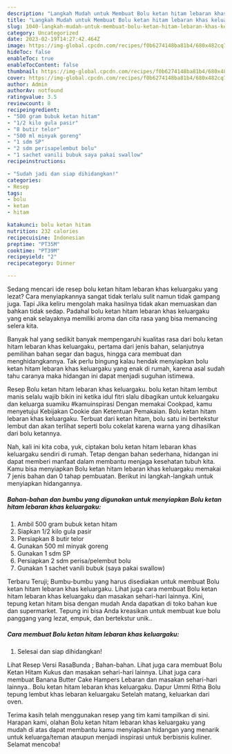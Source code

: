 ```yaml
---
description: "Langkah Mudah untuk Membuat Bolu ketan hitam lebaran khas keluargaku{ yang Lezat,  Menu Buat lebaran"
title: "Langkah Mudah untuk Membuat Bolu ketan hitam lebaran khas keluargaku{ yang Lezat,  Menu Buat lebaran"
slug: 1040-langkah-mudah-untuk-membuat-bolu-ketan-hitam-lebaran-khas-keluargaku-yang-lezat-menu-buat-lebaran
category: Uncategorized
date: 2023-02-19T14:27:42.464Z
image: https://img-global.cpcdn.com/recipes/f0b6274148ba81b4/680x482cq70/bolu-ketan-hitam-lebaran-khas-keluargaku-foto-resep-utama.jpg
hideToc: false
enableToc: true
enableTocContent: false
thumbnail: https://img-global.cpcdn.com/recipes/f0b6274148ba81b4/680x482cq70/bolu-ketan-hitam-lebaran-khas-keluargaku-foto-resep-utama.jpg
cover: https://img-global.cpcdn.com/recipes/f0b6274148ba81b4/680x482cq70/bolu-ketan-hitam-lebaran-khas-keluargaku-foto-resep-utama.jpg
author: Admin
authorAv: notfound
ratingvalue: 3.5
reviewcount: 8
recipeingredient:
- "500 gram bubuk ketan hitam"
- "1/2 kilo gula pasir"
- "8 butir telor"
- "500 ml minyak goreng"
- "1 sdm SP"
- "2 sdm perisapelembut bolu"
- "1 sachet vanili bubuk saya pakai swallow"
recipeinstructions:

- "Sudah jadi dan siap dihidangkan!"
categories:
- Resep
tags:
- bolu
- ketan
- hitam

katakunci: bolu ketan hitam 
nutrition: 232 calories
recipecuisine: Indonesian
preptime: "PT35M"
cooktime: "PT39M"
recipeyield: "2"
recipecategory: Dinner

---
```



Sedang mencari ide resep bolu ketan hitam lebaran khas keluargaku yang lezat? Cara menyiapkannya sangat tidak terlalu sulit namun tidak gampang juga. Tapi Jika keliru mengolah maka hasilnya tidak akan memuaskan dan bahkan tidak sedap. Padahal bolu ketan hitam lebaran khas keluargaku yang enak selayaknya memiliki aroma dan cita rasa yang bisa memancing selera kita.


Banyak hal yang sedikit banyak mempengaruhi kualitas rasa dari bolu ketan hitam lebaran khas keluargaku, pertama dari jenis bahan, selanjutnya pemilihan bahan segar dan bagus, hingga cara membuat dan menghidangkannya. Tak perlu bingung kalau hendak menyiapkan bolu ketan hitam lebaran khas keluargaku yang enak di rumah, karena asal sudah tahu caranya maka hidangan ini dapat menjadi suguhan istimewa.

Resep Bolu ketan hitam lebaran khas keluargaku. bolu ketan hitam lembut manis selalu wajib bikin ini ketika idul fitri slalu dibagikan untuk keluargaku dan keluarga suamiku #kamuinspirasi Dengan memakai Cookpad, kamu menyetujui Kebijakan Cookie dan Ketentuan Pemakaian. Bolu ketan hitam lebaran khas keluargaku. Terbuat dari ketan hitam, bolu satu ini bertekstur lembut dan akan terlihat seperti bolu cokelat karena warna yang dihasilkan dari bolu ketannya.


Nah, kali ini kita coba, yuk, ciptakan bolu ketan hitam lebaran khas keluargaku sendiri di rumah. Tetap dengan bahan sederhana, hidangan ini dapat memberi manfaat dalam membantu menjaga kesehatan tubuh kita. Kamu bisa menyiapkan Bolu ketan hitam lebaran khas keluargaku memakai 7 jenis bahan dan 0 tahap pembuatan. Berikut ini langkah-langkah untuk menyiapkan hidangannya.

<!--inarticleads1-->

##### Bahan-bahan dan bumbu yang digunakan untuk menyiapkan Bolu ketan hitam lebaran khas keluargaku:

1. Ambil 500 gram bubuk ketan hitam
1. Siapkan 1/2 kilo gula pasir
1. Persiapkan 8 butir telor
1. Gunakan 500 ml minyak goreng
1. Gunakan 1 sdm SP
1. Persiapkan 2 sdm perisa/pelembut bolu
1. Gunakan 1 sachet vanili bubuk (saya pakai swallow)


Terbaru Teruji; Bumbu-bumbu yang harus disediakan untuk membuat Bolu ketan hitam lebaran khas keluargaku. Lihat juga cara membuat Bolu ketan hitam lebaran khas keluargaku dan masakan sehari-hari lainnya. Kini, tepung ketan hitam bisa dengan mudah Anda dapatkan di toko bahan kue dan supermarket. Tepung ini bisa Anda kreasikan untuk membuat kue bolu panggang yang lezat, empuk, dan bertekstur unik.. 

<!--inarticleads2-->

##### Cara membuat Bolu ketan hitam lebaran khas keluargaku:


1. Selesai dan siap dihidangkan!

Lihat Resep Versi RasaBunda ; Bahan-bahan. Lihat juga cara membuat Bolu Ketan Hitam Kukus dan masakan sehari-hari lainnya. Lihat juga cara membuat Banana Butter Cake Hampers Lebaran dan masakan sehari-hari lainnya.. Bolu ketan hitam lebaran khas keluargaku. Dapur Ummi Ritha Bolu tepung lembut khas lebaran keluargaku Setelah matang, keluarkan dari oven. 

Terima kasih telah menggunakan resep yang tim kami tampilkan di sini. Harapan kami, olahan Bolu ketan hitam lebaran khas keluargaku yang mudah di atas dapat membantu kamu menyiapkan hidangan yang menarik untuk keluarga/teman ataupun menjadi inspirasi untuk berbisnis kuliner. Selamat mencoba!
